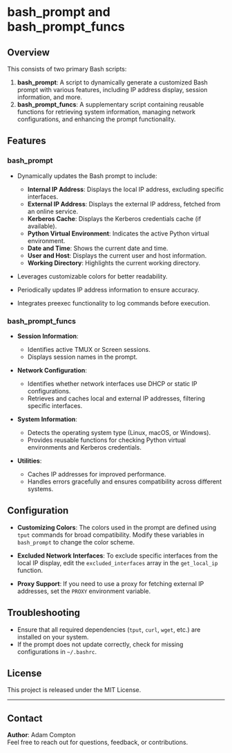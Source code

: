 
# bash_prompt and bash_prompt_funcs

## Overview
This consists of two primary Bash scripts:

1. **bash_prompt**: A script to dynamically generate a customized Bash prompt with various features, including IP address display, session information, and more.
2. **bash_prompt_funcs**: A supplementary script containing reusable functions for retrieving system information, managing network configurations, and enhancing the prompt functionality.

## Features

### bash_prompt
- Dynamically updates the Bash prompt to include:
  - **Internal IP Address**: Displays the local IP address, excluding specific interfaces.
  - **External IP Address**: Displays the external IP address, fetched from an online service.
  - **Kerberos Cache**: Displays the Kerberos credentials cache (if available).
  - **Python Virtual Environment**: Indicates the active Python virtual environment.
  - **Date and Time**: Shows the current date and time.
  - **User and Host**: Displays the current user and host information.
  - **Working Directory**: Highlights the current working directory.

- Leverages customizable colors for better readability.
- Periodically updates IP address information to ensure accuracy.
- Integrates preexec functionality to log commands before execution.

### bash_prompt_funcs
- **Session Information**:
  - Identifies active TMUX or Screen sessions.
  - Displays session names in the prompt.

- **Network Configuration**:
  - Identifies whether network interfaces use DHCP or static IP configurations.
  - Retrieves and caches local and external IP addresses, filtering specific interfaces.

- **System Information**:
  - Detects the operating system type (Linux, macOS, or Windows).
  - Provides reusable functions for checking Python virtual environments and Kerberos credentials.

- **Utilities**:
  - Caches IP addresses for improved performance.
  - Handles errors gracefully and ensures compatibility across different systems.

## Configuration

- **Customizing Colors**:
  The colors used in the prompt are defined using `tput` commands for broad compatibility. Modify these variables in `bash_prompt` to change the color scheme.

- **Excluded Network Interfaces**:
  To exclude specific interfaces from the local IP display, edit the `excluded_interfaces` array in the `get_local_ip` function.

- **Proxy Support**:
  If you need to use a proxy for fetching external IP addresses, set the `PROXY` environment variable.

## Troubleshooting

- Ensure that all required dependencies (`tput`, `curl`, `wget`, etc.) are installed on your system.
- If the prompt does not update correctly, check for missing configurations in `~/.bashrc`.

## License
This project is released under the MIT License.

---

## Contact
**Author**: Adam Compton  
Feel free to reach out for questions, feedback, or contributions.
